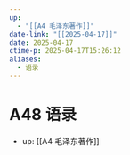 ```yaml
---
up:
  - "[[A4 毛泽东著作]]"
date-link: "[[2025-04-17]]"
date: 2025-04-17
ctime-p: 2025-04-17T15:26:12
aliases:
  - 语录
---
```


# A48 语录

- up: [[A4 毛泽东著作]]
